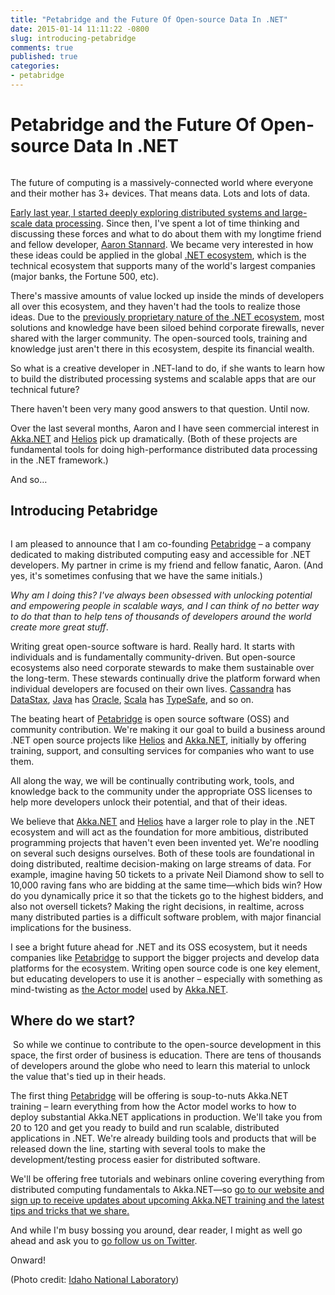 ```yaml
---
title: "Petabridge and the Future Of Open-source Data In .NET"
date: 2015-01-14 11:11:22 -0800
slug: introducing-petabridge
comments: true
published: true
categories:
- petabridge
---
```

# Petabridge and the Future Of Open-source Data In .NET

<img class="lazy center img-center" data-src="/images/interactive_data.jpg" alt="">

The future of computing is a massively-connected world where everyone and their mother has 3+ devices. That means data. Lots and lots of data.

[Early last year, I started deeply exploring distributed systems and large-scale data processing](http://andrewskotzko.com/follow-your-curiosity/). Since then, I've spent a lot of time thinking and discussing these forces and what to do about them with my longtime friend and fellow developer, [Aaron Stannard](http://www.aaronstannard.com/). We became very interested in how these ideas could be applied in the global [.NET ecosystem](https://en.wikipedia.org/wiki/.NET_Framework), which is the technical ecosystem that supports many of the world's largest companies (major banks, the Fortune 500, etc).

There's massive amounts of value locked up inside the minds of developers all over this ecosystem, and they haven't had the tools to realize those ideas. Due to the [previously proprietary nature of the .NET ecosystem](http://news.microsoft.com/2014/11/12/microsoft-takes-net-open-source-and-cross-platform-adds-new-development-capabilities-with-visual-studio-2015-net-2015-and-visual-studio-online/), most solutions and knowledge have been siloed behind corporate firewalls, never shared with the larger community. The open-sourced tools, training and knowledge just aren't there in this ecosystem, despite its financial wealth.

So what is a creative developer in .NET-land to do, if she wants to learn how to build the distributed processing systems and scalable apps that are our technical future?

There haven't been very many good answers to that question. Until now.

Over the last several months, Aaron and I have seen commercial interest in [Akka.NET](https://akkadotnet.github.io/) and [Helios](https://github.com/Aaronontheweb/helios) pick up dramatically. (Both of these projects are fundamental tools for doing high-performance distributed data processing in the .NET framework.)

And so&hellip;

## Introducing Petabridge
<a href="http://twitter.com/petabridge">
<img class="lazy right" data-src="/images/petabridge_logo.png"></a>

I am pleased to announce that I am co-founding [Petabridge](http://twitter.com/petabridge/) – a company dedicated to making distributed computing easy and accessible for .NET developers. My partner in crime is my friend and fellow fanatic, Aaron. (And yes, it's sometimes confusing that we have the same initials.)

*Why am I doing this? I've always been obsessed with unlocking potential and empowering people in scalable ways, and I can think of no better way to do that than to help tens of thousands of developers around the world create more great stuff*.

Writing great open-source software is hard. Really hard. It starts with individuals and is fundamentally community-driven. But open-source ecosystems also need corporate stewards to make them sustainable over the long-term. These stewards continually drive the platform forward when individual developers are focused on their own lives. [Cassandra](https://en.wikipedia.org/wiki/Apache_Cassandra) has [DataStax](http://datastax.com/), [Java](http://docs.oracle.com/javase/7/docs/technotes/guides/language/) has [Oracle](http://www.oracle.com/index.html), [Scala](http://www.scala-lang.org/) has [TypeSafe](http://typesafe.com/), and so on.

The beating heart of [Petabridge](http://twitter.com/petabridge/) is open source software (OSS) and community contribution. We're making it our goal to build a business around .NET open source projects like [Helios](https://github.com/Aaronontheweb/helios) and [Akka.NET](https://akkadotnet.github.io/), initially by offering training, support, and consulting services for companies who want to use them.

All along the way, we will be continually contributing work, tools, and knowledge back to the community under the appropriate OSS licenses to help more developers unlock their potential, and that of their ideas.

We believe that [Akka.NET](https://akkadotnet.github.io/) and [Helios](https://github.com/Aaronontheweb/helios) have a larger role to play in the .NET ecosystem and will act as the foundation for more ambitious, distributed programming projects that haven't even been invented yet. We're noodling on several such designs ourselves. Both of these tools are foundational in doing distributed, realtime decision-making on large streams of data. For example, imagine having 50 tickets to a private Neil Diamond show to sell to 10,000 raving fans who are bidding at the same time—which bids win? How do you dynamically price it so that the tickets go to the highest bidders, and also not oversell tickets? <a name="morelink"></a>Making the right decisions, in realtime, across many distributed parties is a difficult software problem, with major financial implications for the business.<!-- more -->

I see a bright future ahead for .NET and its OSS ecosystem, but it needs companies like [Petabridge](http://twitter.com/petabridge/) to support the bigger projects and develop data platforms for the ecosystem. Writing open source code is one key element, but educating developers to use it is another – especially with something as mind-twisting as [the Actor model](https://en.wikipedia.org/wiki/Actor_model) used by [Akka.NET](https://akkadotnet.github.io/).

## Where do we start?
<img class="left lazy" data-src="/images/akka_net_logo_only.png"> So while we continue to contribute to the open-source development in this space, the first order of business is education. There are tens of thousands of developers around the globe who need to learn this material to unlock the value that's tied up in their heads.

The first thing [Petabridge](http://twitter.com/petabridge/) will be offering is soup-to-nuts Akka.NET training – learn everything from how the Actor model works to how to deploy substantial Akka.NET applications in production. We'll take you from 20 to 120 and get you ready to build and run scalable, distributed applications in .NET. We're already building tools and products that will be released down the line, starting with several tools to make the development/testing process easier for distributed software.

We'll be offering free tutorials and webinars online covering everything from distributed computing fundamentals to Akka.NET—so [go to our website and sign up to receive updates about upcoming Akka.NET training and the latest tips and tricks that we share.](http://petabridge.com)

And while I'm busy bossing you around, dear reader, I might as well go ahead and ask you to <a href="http://twitter.com/petabridge">go follow us on Twitter</a>.

Onward!

<p class="photo-credit">(Photo credit: <a href="https://www.flickr.com/photos/inl/">Idaho National Laboratory</a>)</p>